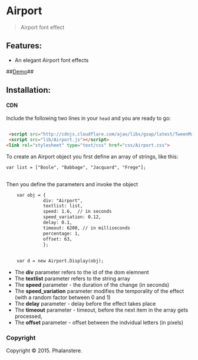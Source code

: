 # Airport
> Airport font effect


## Features:

- An elegant Airport font effects


##<a href="http://burckhardt.ludicmedia.de/AllesNichts">Demo</a>##


## Installation:

#### CDN

Include the following two lines in your `head` and you are ready to go:
```html

 <script src="http://cdnjs.cloudflare.com/ajax/libs/gsap/latest/TweenMax.min.js"></script>
 <script src="lib/Airport.js"></script>
<link rel="stylesheet" type="text/css" href="css/Airport.css">


```
To create an Airport object you first define an array of strings, like this:


```html
var list = ["Boole", "Babbage", "Jacquard", "Frege"]; 
	
```

Then you define the parameters and invoke the object  

```html
	var obj = { 
			  div: "Airport",
			  textlist: list,	
			  speed: 1.6,  // in seconds
			  speed_variation: 0.12, 
			  delay: 0.1,	
			  timeout: 6200, // in milliseconds
			  percentage: 1, 
			  offset: 63, 
			  };
	
	
	var d = new Airport.Display(obj);
```	

* The **div** parameter refers to the id of the dom elemnent
* The **textlist** parameter refers to the string array
* The **speed** parameter - the duration of the change (in seconds)
* The **speed_variation** parameter modifies the temporality of the effect (with a random factor between 0 and 1)
* The **delay** parameter - delay before the effect takes place
* The **timeout** parameter - timeout, before the next item in the array gets processed,
* The **offset** parameter - offset between the indvidual letters (in pixels)



### Copyright

Copyright &copy; 2015. Phalanstere.